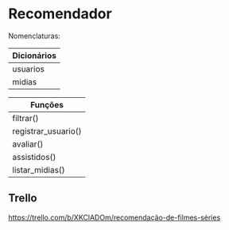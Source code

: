 # Recomendador

Nomenclaturas:

| Dicionários |
| --- |
| usuarios |
| midias |

| Funções |
| --- |
| filtrar() |
| registrar_usuario() |
| avaliar() |
| assistidos() |
| listar_midias() |

## Trello
https://trello.com/b/XKClADOm/recomendação-de-filmes-séries
